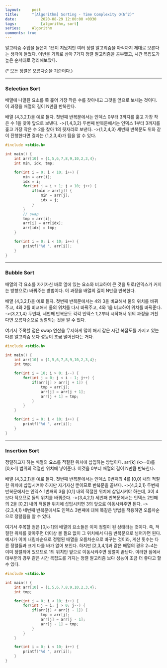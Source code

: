 ```yaml
---
layout:		post
title:		"[Algorithm] Sorting - Time Complexity O(N^2)"
date:			2020-08-29 12:00:00 +0930
tags:			[algorithm, sort]
series:		Algorithm
comments: true
---
```

알고리즘 수업을 들은지 1년이 지났지만 여러 정렬 알고리즘을 아직까지 제대로 모른다는 생각이 들었다. 이번을 기회로 삼아 7가지 정렬 알고리즘을 공부했고, 시간 복잡도가 높은 순서대로 정리해보았다.

(* 모든 정렬은 오름차순을 기준이다.)

---

### Selection Sort
배열에 나열된 요소를 쭉 훑어 가장 작은 수를 찾아내고 그것을 앞으로 보내는 것이다. 이 과정을 배열의 길이 N만큼 반복한다.

배열 {4,3,2,1}을 예로 들자.
첫번째 반복문에서는 인덱스 0부터 3까지를 훑고 가장 작은 수 1을 찾아 앞으로 보낸다.
->{1,4,3,2}
두번째 반복문에서는 인덱스 1부터 3까지를 훑고 가장 작은 수 2를 찾아 1의 뒷자리로 보낸다.
->{1,2,4,3}
세번째 반복문도 위와 같이 진행한다면 결과는 {1,2,3,4}가 됨을 알 수 있다.

```c
#include <stdio.h>

int main() {
	int arr[10] = {1,5,6,7,8,9,10,2,3,4};
	int min, idx, tmp;

	for(int i = 0; i < 10; i++) {
		min = arr[i];
		idx = i;
		for(int j = i + 1; j < 10; j++) {
			if(min > arr[j]) {
				min = arr[j];
				idx = j;
			}
		}
		// swap
		tmp = arr[i];
		arr[i] = arr[idx];
		arr[idx] = tmp;
	}

	for(int i = 0; i < 10; i++) {
		printf("%d ", arr[i]);
	}
}
```

---

### Bubble Sort
배열의 각 요소를 자기자신 바로 옆에 있는 요소와 비교하여 큰 것을 뒤로(인덱스가 커지는 방향으로) 바꿔주는 방법이다. 이 과정을 배열의 길이 N만큼 반복한다.

배열 {4,3,2,1}을 예로 들자.
첫번째 반복문에서는 4와 3을 비교해서 둘의 위치를 바꿔주고, 4와 2를 비교해서 둘의 위치를 다시 바꿔주고, 4와 1을 비교하여 위치를 바꿔준다.
->{3,2,1,4}
두번째, 세번째 반복문도 각각 인덱스 1,2부터 시작해서 위의 과정을 거친다면 오름차순으로 정렬되는 것을 알 수 있다.

여기서 주목할 점은 swap 연산을 무지하게 많이 해서 같은 시간 복잡도를 가지고 있는 다른 알고리즘 보다 성능이 조금 떨어진다는 거다.

```c
#include <stdio.h>

int main() {
	int arr[10] = {1,5,6,7,8,9,10,2,3,4};
	int tmp;

	for(int i = 10; i > 0; i--) {
		for(int j = 0; j < i - 1; j++) {
			if(arr[j] > arr[j + 1]) {
				tmp = arr[j];
				arr[j] = arr[j + 1];
				arr[j + 1] = tmp;
			}
		}
	}

	for(int i = 0; i < 10; i++) {
		printf("%d ", arr[i]);
	}
}
```

---

### Insertion Sort
정렬하고자 하는 배열의 요소를 적절한 위치에 삽입하는 방법이다.
arr\[k\] (k>=0)를 \[0,k-1\] 범위의 적절한 위치에 넣어준다. 이것을 0부터 배열의 길이 N만큼 반복한다.

배열 {4,3,2,1}을 예로 들자.
첫번째 반복문에서는 인덱스 0번째의 4를 \[0,0\] 내의 적절한 위치에 삽입시켜야 하지만 자기자신 뿐이므로 반복문을 끝낸다.
->{4,3,2,1}
두번째 반복문에서는 인덱스 1번째의 3을 \[0,1\] 내의 적절한 위치에 삽입시켜야 하는데, 3이 4보다 작으므로 둘의 위치를 바꿔준다.
->{3,4,2,1}
세번째 반복문에서는 인덱스 2번째의 2을 \[0,2\] 내의 적절한 위치에 삽입시키면 3의 앞으로 이동시켜주면 된다.
->{2,3,4,1}
네번째 반복문에서도 인덱스 3번째에 대해 똑같은 방법을 적용하면 오름차순으로 정렬됨을 알 수 있다.

여기서 주목할 점은 \[0,k-1\]의 배열의 요소들은 이미 정렬이 된 상태라는 것이다.
즉, 적절한 위치를 찾아주면 더이상 볼 필요 없이 그 위치에서 다음 반복문으로 넘어가면 된다.
예시가 이미 내림차순으로 정렬된 배열을 오름차순으로 바꾸는 것이라, 계산 횟수는 다른 정렬들과 크게 다를 바가 없어 보인다.
하지만 \[2,3,4,1\]과 같은 배열의 경우 2~4는 이미 정렬되어 있으므로 1의 위치만 앞으로 이동시켜주면 정렬이 끝난다.
이러한 점에서 대부분의 경우 같은 시간 복잡도를 가지는 정렬 알고리즘 보다 성능이 조금 더 좋다고 할 수 있다.

```c
#include <stdio.h>

int main() {
	int arr[10] = {1,5,6,7,8,9,10,2,3,4};
	int tmp;

	for(int i = 0; i < 10; i++) {
		for(int j = i; j > 0; j--) {
			if(arr[j] < arr[j - 1]) {
				tmp = arr[j];
				arr[j] = arr[j - 1];
				arr[j - 1] = tmp;
			}
		}
	}

	for(int i = 0; i < 10; i++) {
		printf("%d ", arr[i]);
	}
}
```

 
